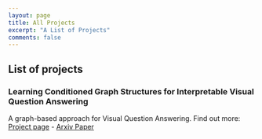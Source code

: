 ```yaml
---
layout: page
title: All Projects
excerpt: "A List of Projects"
comments: false
---
```


## List of projects

### Learning Conditioned Graph Structures for Interpretable Visual Question Answering

A  graph-based approach for Visual Question Answering.
Find out more: [Project page](https://github.com/aimbrain/vqa-project) - [Arxiv Paper](https://arxiv.org/abs/1806.07243)

